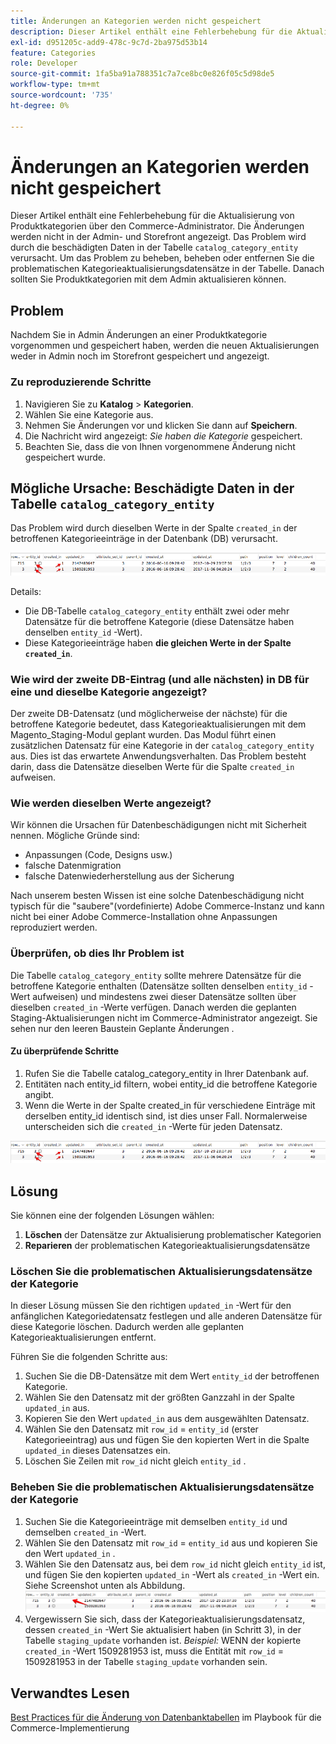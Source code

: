 ```yaml
---
title: Änderungen an Kategorien werden nicht gespeichert
description: Dieser Artikel enthält eine Fehlerbehebung für die Aktualisierung von Produktkategorien über den Commerce-Administrator. Die Änderungen werden nicht in der Admin- und Storefront angezeigt. Das Problem wird durch die beschädigten Daten in der Tabelle "catalog_category_entity"verursacht. Um das Problem zu beheben, beheben oder entfernen Sie die problematischen Kategorieaktualisierungsdatensätze in der Tabelle. Danach sollten Sie Produktkategorien mit dem Admin aktualisieren können.
exl-id: d951205c-add9-478c-9c7d-2ba975d53b14
feature: Categories
role: Developer
source-git-commit: 1fa5ba91a788351c7a7ce8bc0e826f05c5d98de5
workflow-type: tm+mt
source-wordcount: '735'
ht-degree: 0%

---
```


# Änderungen an Kategorien werden nicht gespeichert

Dieser Artikel enthält eine Fehlerbehebung für die Aktualisierung von Produktkategorien über den Commerce-Administrator. Die Änderungen werden nicht in der Admin- und Storefront angezeigt. Das Problem wird durch die beschädigten Daten in der Tabelle `catalog_category_entity` verursacht. Um das Problem zu beheben, beheben oder entfernen Sie die problematischen Kategorieaktualisierungsdatensätze in der Tabelle. Danach sollten Sie Produktkategorien mit dem Admin aktualisieren können.

## Problem

Nachdem Sie in Admin Änderungen an einer Produktkategorie vorgenommen und gespeichert haben, werden die neuen Aktualisierungen weder in Admin noch im Storefront gespeichert und angezeigt.

### Zu reproduzierende Schritte

1. Navigieren Sie zu **Katalog** > **Kategorien**.
1. Wählen Sie eine Kategorie aus.
1. Nehmen Sie Änderungen vor und klicken Sie dann auf **Speichern**.
1. Die Nachricht wird angezeigt: *Sie haben die Kategorie* gespeichert.
1. Beachten Sie, dass die von Ihnen vorgenommene Änderung nicht gespeichert wurde.

## Mögliche Ursache: Beschädigte Daten in der Tabelle `catalog_category_entity`

Das Problem wird durch dieselben Werte in der Spalte `created_in` der betroffenen Kategorieeinträge in der Datenbank (DB) verursacht.

![Beschädigte Daten in der Tabelle catalog_category_entity](assets/catalog_category_entity.png)

Details:

* Die DB-Tabelle `catalog_category_entity` enthält zwei oder mehr Datensätze für die betroffene Kategorie (diese Datensätze haben denselben `entity_id` -Wert).
* Diese Kategorieeinträge haben **die gleichen Werte in der Spalte `created_in`**.

### Wie wird der zweite DB-Eintrag (und alle nächsten) in DB für eine und dieselbe Kategorie angezeigt?

Der zweite DB-Datensatz (und möglicherweise der nächste) für die betroffene Kategorie bedeutet, dass Kategorieaktualisierungen mit dem Magento\_Staging-Modul geplant wurden. Das Modul führt einen zusätzlichen Datensatz für eine Kategorie in der `catalog_category_entity` aus. Dies ist das erwartete Anwendungsverhalten. Das Problem besteht darin, dass die Datensätze dieselben Werte für die Spalte `created_in` aufweisen.

### Wie werden dieselben Werte angezeigt?

Wir können die Ursachen für Datenbeschädigungen nicht mit Sicherheit nennen. Mögliche Gründe sind:

* Anpassungen (Code, Designs usw.)
* falsche Datenmigration
* falsche Datenwiederherstellung aus der Sicherung

Nach unserem besten Wissen ist eine solche Datenbeschädigung nicht typisch für die &quot;saubere&quot;(vordefinierte) Adobe Commerce-Instanz und kann nicht bei einer Adobe Commerce-Installation ohne Anpassungen reproduziert werden.

### Überprüfen, ob dies Ihr Problem ist

Die Tabelle `catalog_category_entity` sollte mehrere Datensätze für die betroffene Kategorie enthalten (Datensätze sollten denselben `entity_id` -Wert aufweisen) und mindestens zwei dieser Datensätze sollten über dieselben `created_in` -Werte verfügen. Danach werden die geplanten Staging-Aktualisierungen nicht im Commerce-Administrator angezeigt. Sie sehen nur den leeren Baustein Geplante Änderungen .

#### Zu überprüfende Schritte

1. Rufen Sie die Tabelle catalog\_category\_entity in Ihrer Datenbank auf.
1. Entitäten nach entity\_id filtern, wobei entity\_id die betroffene Kategorie angibt.
1. Wenn die Werte in der Spalte created\_in für verschiedene Einträge mit derselben entity\_id identisch sind, ist dies unser Fall. Normalerweise unterscheiden sich die `created_in` -Werte für jeden Datensatz.

![Beschädigte Daten in der Tabelle catalog_category_entity](assets/catalog_category_entity.png)

## Lösung

Sie können eine der folgenden Lösungen wählen:

1. **Löschen** der Datensätze zur Aktualisierung problematischer Kategorien
1. **Reparieren** der problematischen Kategorieaktualisierungsdatensätze

### Löschen Sie die problematischen Aktualisierungsdatensätze der Kategorie

In dieser Lösung müssen Sie den richtigen `updated_in` -Wert für den anfänglichen Kategoriedatensatz festlegen und alle anderen Datensätze für diese Kategorie löschen. Dadurch werden alle geplanten Kategorieaktualisierungen entfernt.

Führen Sie die folgenden Schritte aus:

1. Suchen Sie die DB-Datensätze mit dem Wert `entity_id` der betroffenen Kategorie.
1. Wählen Sie den Datensatz mit der größten Ganzzahl in der Spalte `updated_in` aus.
1. Kopieren Sie den Wert `updated_in` aus dem ausgewählten Datensatz.
1. Wählen Sie den Datensatz mit `row_id` = `entity_id` (erster Kategorieeintrag) aus und fügen Sie den kopierten Wert in die Spalte `updated_in` dieses Datensatzes ein.
1. Löschen Sie Zeilen mit `row_id` nicht gleich `entity_id` .

### Beheben Sie die problematischen Aktualisierungsdatensätze der Kategorie

1. Suchen Sie die Kategorieeinträge mit demselben `entity_id` und demselben `created_in` -Wert.
1. Wählen Sie den Datensatz mit `row_id` = `entity_id` aus und kopieren Sie den Wert `updated_in` .
1. Wählen Sie den Datensatz aus, bei dem `row_id` nicht gleich `entity_id` ist, und fügen Sie den kopierten `updated_in` -Wert als `created_in` -Wert ein. Siehe Screenshot unten als Abbildung.    ![Kopieren der Datei created_in value.png](assets/copy_created-in_value.png)
1. Vergewissern Sie sich, dass der Kategorieaktualisierungsdatensatz, dessen `created_in` -Wert Sie aktualisiert haben (in Schritt 3), in der Tabelle `staging_update` vorhanden ist. *Beispiel:* WENN der kopierte `created_in` -Wert 1509281953 ist, muss die Entität mit `row_id` = 1509281953 in der Tabelle `staging_update` vorhanden sein.

## Verwandtes Lesen

[Best Practices für die Änderung von Datenbanktabellen](https://experienceleague.adobe.com/en/docs/commerce-operations/implementation-playbook/best-practices/development/modifying-core-and-third-party-tables#why-adobe-recommends-avoiding-modifications) im Playbook für die Commerce-Implementierung
